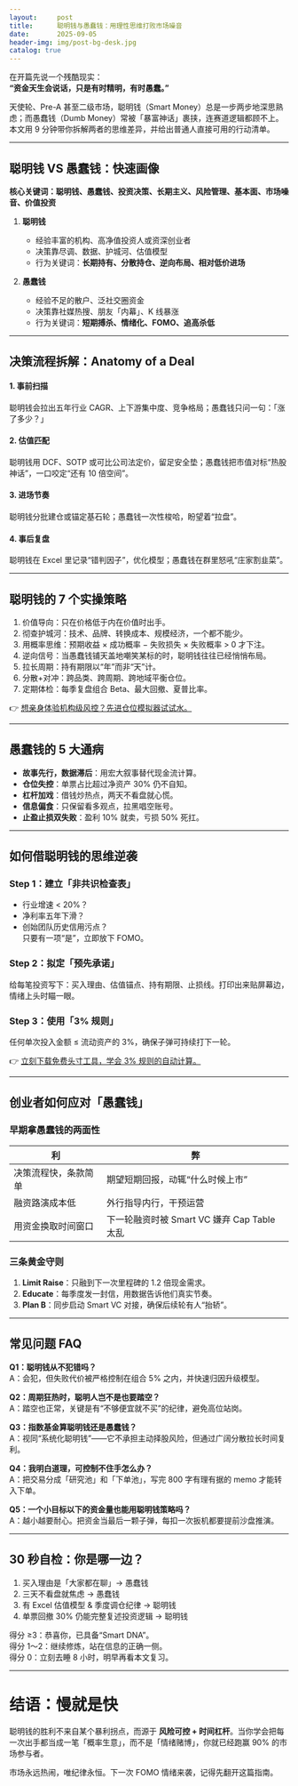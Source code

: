 ```yaml
---
layout:     post
title:      聪明钱与愚蠢钱：用理性思维打败市场噪音
date:       2025-09-05
header-img: img/post-bg-desk.jpg
catalog: true
---
```


在开篇先说一个残酷现实：  
**“资金天生会说话，只是有时精明，有时愚蠢。”**  

天使轮、Pre-A 甚至二级市场，聪明钱（Smart Money）总是一步两步地深思熟虑；而愚蠢钱（Dumb Money）常被「暴富神话」裹挟，连赛道逻辑都顾不上。本文用 9 分钟带你拆解两者的思维差异，并给出普通人直接可用的行动清单。

---

## 聪明钱 VS 愚蠢钱：快速画像

**核心关键词：聪明钱、愚蠢钱、投资决策、长期主义、风险管理、基本面、市场噪音、价值投资**

1. **聪明钱**  
   - 经验丰富的机构、高净值投资人或资深创业者  
   - 决策靠尽调、数据、护城河、估值模型  
   - 行为关键词：**长期持有、分散持仓、逆向布局、相对低价进场**

2. **愚蠢钱**  
   - 经验不足的散户、泛社交圈资金  
   - 决策靠社媒热搜、朋友「内幕」、K 线暴涨  
   - 行为关键词：**短期搏杀、情绪化、FOMO、追高杀低**

---

## 决策流程拆解：Anatomy of a Deal

#### 1. 事前扫描  
聪明钱会拉出五年行业 CAGR、上下游集中度、竞争格局；愚蠢钱只问一句：「涨了多少？」  

#### 2. 估值匹配  
聪明钱用 DCF、SOTP 或可比公司法定价，留足安全垫；愚蠢钱把市值对标“热股神话”，一口咬定“还有 10 倍空间”。  

#### 3. 进场节奏  
聪明钱分批建仓或锚定基石轮；愚蠢钱一次性梭哈，盼望着“拉盘”。  

#### 4. 事后复盘  
聪明钱在 Excel 里记录“错判因子”，优化模型；愚蠢钱在群里怒吼“庄家割韭菜”。  

---

## 聪明钱的 7 个实操策略

1. 价值导向：只在价格低于内在价值时出手。  
2. 彻查护城河：技术、品牌、转换成本、规模经济，一个都不能少。  
3. 用概率思维：预期收益 × 成功概率 − 失败损失 × 失败概率 > 0 才下注。  
4. 逆向信号：当愚蠢钱铺天盖地嘲笑某标的时，聪明钱往往已经悄悄布局。  
5. 拉长周期：持有期限以“年”而非“天”计。  
6. 分散+对冲：跨品类、跨周期、跨地域平衡仓位。  
7. 定期体检：每季复盘组合 Beta、最大回撤、夏普比率。  

👉 [想亲身体验机构级风控？先进仓位模拟器试试水。](https://okxdog.com/)

---

## 愚蠢钱的 5 大通病

- **故事先行，数据滞后**：用宏大叙事替代现金流计算。  
- **仓位失控**：单票占比超过净资产 30% 仍不自知。  
- **杠杆加戏**：借钱炒热点，两天不看盘就心慌。  
- **信息偏食**：只保留看多观点，拉黑唱空账号。  
- **止盈止损双失败**：盈利 10% 就卖，亏损 50% 死扛。  

---

## 如何借聪明钱的思维逆袭

### Step 1：建立「非共识检查表」  
- 行业增速 < 20%？  
- 净利率五年下滑？  
- 创始团队历史信用污点？  
只要有一项“是”，立即放下 FOMO。  

### Step 2：拟定「预先承诺」  
给每笔投资写下：买入理由、估值锚点、持有期限、止损线。打印出来贴屏幕边，情绪上头时瞄一眼。  

### Step 3：使用「3% 规则」  
任何单次投入金额 ≤ 流动资产的 3%，确保子弹可持续打下一轮。  

👉 [立刻下载免费头寸工具，学会 3% 规则的自动计算。](https://okxdog.com/)

---

## 创业者如何应对「愚蠢钱」

### 早期拿愚蠢钱的两面性
| 利 | 弊 |
|---|---|
| 决策流程快，条款简单 | 期望短期回报，动辄“什么时候上市” |
| 融资路演成本低 | 外行指导内行，干预运营 |
| 用资金换取时间窗口 | 下一轮融资时被 Smart VC 嫌弃 Cap Table 太乱 |

### 三条黄金守则
1. **Limit Raise**：只融到下一次里程碑的 1.2 倍现金需求。  
2. **Educate**：每季度发一封信，用数据告诉他们真实节奏。  
3. **Plan B**：同步启动 Smart VC 对接，确保后续轮有人“抬轿”。  

---

## 常见问题 FAQ

**Q1：聪明钱从不犯错吗？**  
A：会犯，但失败代价被严格控制在组合 5% 之内，并快速归因升级模型。

**Q2：周期狂热时，聪明人岂不是也要踏空？**  
A：踏空也正常，关键是有“不够便宜就不买”的纪律，避免高位站岗。

**Q3：指数基金算聪明钱还是愚蠢钱？**  
A：视同“系统化聪明钱”——它不承担主动择股风险，但通过广阔分散拉长时间复利。

**Q4：我明白道理，可控制不住手怎么办？**  
A：把交易分成「研究池」和「下单池」，写完 800 字有理有据的 memo 才能转入下单。

**Q5：一个小目标以下的资金量也能用聪明钱策略吗？**  
A：越小越要耐心。把资金当最后一颗子弹，每扣一次扳机都要提前沙盘推演。

---

## 30 秒自检：你是哪一边？

1. 买入理由是「大家都在聊」→ 愚蠢钱  
2. 三天不看盘就焦虑 → 愚蠢钱  
3. 有 Excel 估值模型 & 季度调仓纪律 → 聪明钱  
4. 单票回撤 30% 仍能完整复述投资逻辑 → 聪明钱  

得分 ≥3：恭喜你，已具备“Smart DNA”。  
得分 1～2：继续修炼，站在信息的正确一侧。  
得分 0：立刻去睡 8 小时，明早再看本文复习。

---

# 结语：慢就是快

聪明钱的胜利不来自某个暴利拐点，而源于 **风险可控 + 时间杠杆**。当你学会把每一次出手都当成一笔「概率生意」，而不是「情绪赌博」，你就已经跑赢 90% 的市场参与者。  

市场永远热闹，唯纪律永恒。下一次 FOMO 情绪来袭，记得先翻开这篇指南。